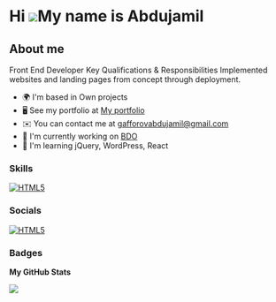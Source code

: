 Hi ![](https://user-images.githubusercontent.com/18350557/176309783-0785949b-9127-417c-8b55-ab5a4333674e.gif)My name is Abdujamil
=================================================================================================================================

About me
--------

Front End Developer Key Qualifications & Responsibilities Implemented websites and landing pages from concept through deployment.  


* 🌍  I'm based in Own projects
* 🖥️  See my portfolio at [My portfolio](#)
* ✉️  You can contact me at [gafforovabdujamil@gmail.com](mailto:gafforovabdujamil@gmail.com)
* 🚀  I'm currently working on [BDO](http://bdoinvestment.digiproduct.co.il/)
* 🧠  I'm learning jQuery, WordPress, React

### Skills

<p align="left">
<a href="https://developer.mozilla.org/en-US/docs/Glossary/HTML5" target="_blank" rel="noreferrer"><img src="https://skillicons.dev/icons?i=html,css,js,php,react,sass,tailwind,bootstrap,materialui,wordpress,figma,nodejs,firebase,gitlab" alt="HTML5" /></a>
  
### Socials

<p align="left"> <a href="https://developer.mozilla.org/en-US/docs/Glossary/HTML5" target="_blank" rel="noreferrer"><img src="https://skillicons.dev/icons?i=instagram,linkedin,github,discord" alt="HTML5" /></a></a></p>

### Badges

<b>My GitHub Stats</b>

<!-- <a href="http://www.github.com/Abdujamil"><img src="https://github-readme-stats.vercel.app/api?username=Abdujamil&show_icons=true&hide=&count_private=true&title_color=ffffff&text_color=ffffff&icon_color=ffffff&bg_color=22272e&hide_border=true&show_icons=true" alt="Abdujamil's GitHub stats" /></a> -->

<a href="http://www.github.com/Abdujamil"><img src="https://github-readme-streak-stats.herokuapp.com/?user=Abdujamil&stroke=ffffff&background=22272e&ring=ffffff&fire=ffffff&currStreakNum=ffffff&currStreakLabel=ffffff&sideNums=ffffff&sideLabels=ffffff&dates=ffffff&hide_border=true" /></a>

<!-- <a href="https://github.com/Abdujamil" align="left"><img src="https://github-readme-stats.vercel.app/api/top-langs/?username=Abdujamil&langs_count=10&title_color=ffffff&text_color=ffffff&icon_color=ffffff&bg_color=22272e&hide_border=true&locale=en&custom_title=Top%20%Languages" alt="Top Languages" /></a> -->
